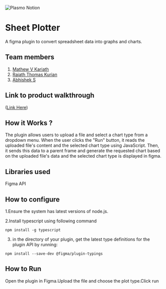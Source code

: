 ![Plasmo Notion](https://github.com/TH-Activities/saturday-hack-night-template/assets/64391274/85d3fbb8-aed6-4751-b051-4539df392f1a)


# Sheet Plotter
A figma plugin to convert spreadsheet data into graphs and charts.
## Team members
1. [Mathew V Kariath](https://github.com/MVK2803)
2. [Rajath Thomas Kurian](https://github.com/rajath-tk)
3. [Abhishek S](https://github.com/abhi-s-03)
## Link to product walkthrough
([Link Here](https://drive.google.com/file/d/17WZ1OokSwRW9P3bSKqHhiL0pQkvTnqB6/view?usp=sharing))
## How it Works ?
The plugin allows users to upload a file and select a chart type from a dropdown menu. When the user clicks the "Run" button, it reads the uploaded file's content and the selected chart type using JavaScript. Then, it sends this data to a parent frame and generate the requested chart based on the uploaded file's data and the selected chart type is displayed in figma.
## Libraries used
Figma API
## How to configure
1.Ensure the system has latest versions of node.js.

2.Install typescript using following command

``````
npm install -g typescript
``````

3. in the directory of your plugin, get the latest type definitions for the plugin API by running:
``````
npm install --save-dev @figma/plugin-typings
``````
## How to Run
Open the plugin in Figma.Upload the file and choose the plot type.Click run
